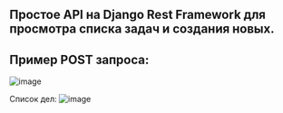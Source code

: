 ## Простое API на Django Rest Framework для просмотра списка задач и создания новых. 

## Пример POST запроса: 

![image](https://github.com/user-attachments/assets/94e6ff34-674b-42e9-807f-845afc19446e)

Список дел: 
![image](https://github.com/user-attachments/assets/b5057257-8b21-4115-a513-81f40c357fb1)

